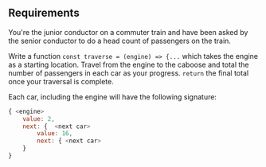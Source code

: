 ## Requirements
You're the junior conductor on a commuter train and have been asked by the senior conductor to do a head count of passengers on the train.

Write a function `const traverse = (engine) => {...` which takes the engine as a starting location. Travel from the engine to the caboose and total the number of passengers in each car as your progress. `return` the final total once your traversal is complete.

Each car, including the engine will have the following signature:
``` javascript
{ <engine>
    value: 2,
    next: {  <next car>
        value: 16,
        next: { <next car>
    }
}
```
